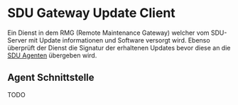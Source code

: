# SDU Gateway Update Client

Ein Dienst in dem RMG (Remote Maintenance Gateway) welcher vom SDU-Server mit Update informationen und Software versorgt wird. Ebenso überprüft der Dienst die Signatur der erhaltenen Updates bevor diese an die [SDU Agenten](sdu-agent.md) übergeben wird.

## Agent Schnittstelle <a name="schnittstelle"></a>
TODO